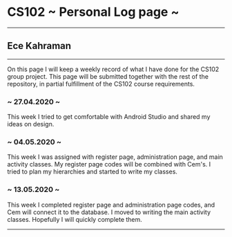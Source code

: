 # CS102 ~ Personal Log page ~
****
## Ece Kahraman 
****

On this page I will keep a weekly record of what I have done for the CS102 group project. This page will be submitted together with the rest of the repository, in partial fulfillment of the CS102 course requirements.

### ~ 27.04.2020 ~
This week I tried to get comfortable with Android Studio and shared my ideas on design.

### ~ 04.05.2020 ~
This week I was assigned with register page, administration page, and main activity classes. My register page codes will be combined with Cem's. I tried to plan my hierarchies and started to write my classes.

### ~ 13.05.2020 ~
This week I completed register page and administration page codes, and Cem will connect it to the database. I moved to writing the main activity classes. Hopefully I will quickly complete them.

****
